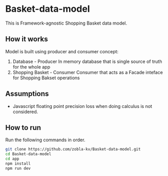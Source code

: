 # Basket-data-model

This is Framework-agnostic Shopping Basket data model.

## How it works

Model is built using producer and consumer concept:

1. Database - Producer
   In memory database that is single source of truth for the whole app
2. Shopping Basket - Consumer
   Consumer that acts as a Facade inteface for Shopping Bakset operations

## Assumptions

- Javascript floating point precision loss when doing calculus is not considered.

## How to run

Run the following commands in order.

```bash
git clone https://github.com/zobla-kv/Basket-data-model.git
cd Basket-data-model
cd app
npm install
npm run dev
```
